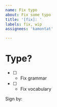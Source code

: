 ```yaml
---
name: Fix typo
about: Fix some typo
title: '[fix]: '
labels: fix, wip
assignees: 'kamontat'

---
```


# Type?

- [ ] - Fix grammar
- [ ] - Fix vocabulary

Sign by: <!-- Enter your name -->
